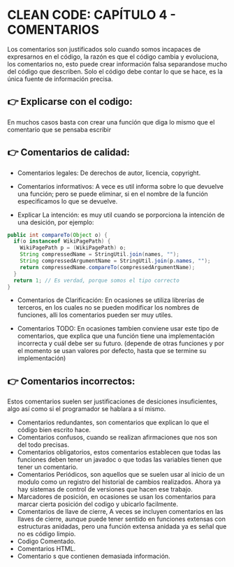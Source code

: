 # CLEAN CODE: CAPÍTULO 4 - COMENTARIOS

Los comentarios son justificados solo cuando somos incapaces de expresarnos en el código, la razón es que el código cambia y evoluciona, los comentarios no, esto puede crear información falsa separandose mucho del código que describen.
Solo el código debe contar lo que se hace, es la única fuente de información precisa.

## 👉 Explicarse con el codigo:

En muchos casos basta con crear una función que diga lo mismo que el comentario que se pensaba escribir

## 👉 Comentarios de calidad:

- Comentarios legales: De derechos de autor, licencia, copyright.
- Comentarios informativos: A vece es util informa sobre lo que devuelve una función; pero se puede eliminar, si en el nombre de la función especificamos lo que se devuelve.

- Explicar La intención: es muy util cuando se porporciona la intención de una desición, por ejemplo:

```java
public int compareTo(Object o) {
  if(o instanceof WikiPagePath) {
    WikiPagePath p = (WikiPagePath) o;
    String compressedName = StringUtil.join(names, "");
    String compressedArgumentName = StringUtil.join(p.names, "");
    return compressedName.compareTo(compressedArgumentName);
  }
  return 1; // Es verdad, porque somos el tipo correcto
}
```

- Comentarios de Clarificación: En ocasiones se utiliza librerías de terceros, en los cuales no se pueden modificar los nombres de funciones, alli los comentarios pueden ser muy utiles.

- Comentarios TODO: En ocasiones tambien conviene usar este tipo de comentarios, que explica que una función tiene una implementación incorrecta y cuál debe ser su futuro. (depende de otras funciones y por el momento se usan valores por defecto, hasta que se termine su implementación)

## 👉 Comentarios incorrectos:

Estos comentarios suelen ser justificaciones de desiciones insuficientes, algo así como si el programador se hablara a sí mismo.

- Comentarios redundantes, son comentarios que explican lo que el código bien escrito hace.
- Comentarios confusos, cuando se realizan afirmaciones que nos son del todo precisas.
- Comentarios obligatorios, estos comentarios establecen que todas las funciones deben tener un javadoc o que todas las variables tienen que tener un comentario.
- Comentarios Periódicos, son aquellos que se suelen usar al inicio de un modulo como un registro del historial de cambios realizados. Ahora ya hay sistemas de control de versiones que hacen ese trabajo.
- Marcadores de posición, en ocasiones se usan los comentarios para marcar cierta posición del codigo y ubicarlo facilmente.
- Comentarios de llave de cierre, A veces se incluyen comentarios en las llaves de cierre, aunque puede tener sentido en funciones extensas con estructuras anidadas, pero una función extensa anidada ya es señal que no es código limpio.
- Codigo Comentado.
- Comentarios HTML.
- Comentario s que contienen demasiada información.
